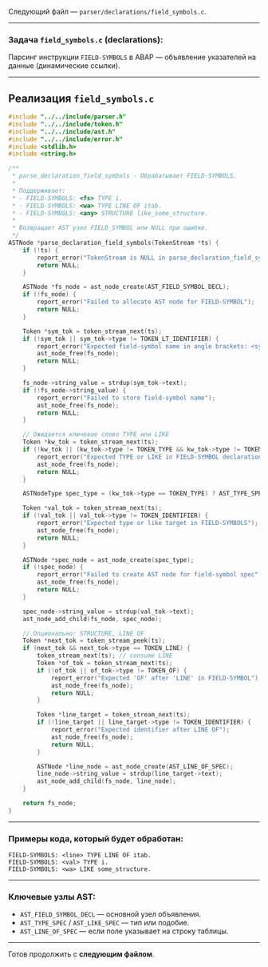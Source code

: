Следующий файл — `parser/declarations/field_symbols.c`.

---

### Задача `field_symbols.c` (declarations):

Парсинг инструкции `FIELD-SYMBOLS` в ABAP — объявление указателей на данные (динамические ссылки).

---

## Реализация `field_symbols.c`

```c
#include "../../include/parser.h"
#include "../../include/token.h"
#include "../../include/ast.h"
#include "../../include/error.h"
#include <stdlib.h>
#include <string.h>

/**
 * parse_declaration_field_symbols - Обрабатывает FIELD-SYMBOLS.
 *
 * Поддерживает:
 * - FIELD-SYMBOLS: <fs> TYPE i.
 * - FIELD-SYMBOLS: <wa> TYPE LINE OF itab.
 * - FIELD-SYMBOLS: <any> STRUCTURE like_some_structure.
 *
 * Возвращает AST узел FIELD_SYMBOL или NULL при ошибке.
 */
ASTNode *parse_declaration_field_symbols(TokenStream *ts) {
    if (!ts) {
        report_error("TokenStream is NULL in parse_declaration_field_symbols");
        return NULL;
    }

    ASTNode *fs_node = ast_node_create(AST_FIELD_SYMBOL_DECL);
    if (!fs_node) {
        report_error("Failed to allocate AST node for FIELD-SYMBOL");
        return NULL;
    }

    Token *sym_tok = token_stream_next(ts);
    if (!sym_tok || sym_tok->type != TOKEN_LT_IDENTIFIER) {
        report_error("Expected field-symbol name in angle brackets: <symbol>");
        ast_node_free(fs_node);
        return NULL;
    }

    fs_node->string_value = strdup(sym_tok->text);
    if (!fs_node->string_value) {
        report_error("Failed to store field-symbol name");
        ast_node_free(fs_node);
        return NULL;
    }

    // Ожидается ключевое слово TYPE или LIKE
    Token *kw_tok = token_stream_next(ts);
    if (!kw_tok || (kw_tok->type != TOKEN_TYPE && kw_tok->type != TOKEN_LIKE)) {
        report_error("Expected TYPE or LIKE in FIELD-SYMBOL declaration");
        ast_node_free(fs_node);
        return NULL;
    }

    ASTNodeType spec_type = (kw_tok->type == TOKEN_TYPE) ? AST_TYPE_SPEC : AST_LIKE_SPEC;

    Token *val_tok = token_stream_next(ts);
    if (!val_tok || val_tok->type != TOKEN_IDENTIFIER) {
        report_error("Expected type or like target in FIELD-SYMBOLS");
        ast_node_free(fs_node);
        return NULL;
    }

    ASTNode *spec_node = ast_node_create(spec_type);
    if (!spec_node) {
        report_error("Failed to create AST node for field-symbol spec");
        ast_node_free(fs_node);
        return NULL;
    }

    spec_node->string_value = strdup(val_tok->text);
    ast_node_add_child(fs_node, spec_node);

    // Опционально: STRUCTURE, LINE OF
    Token *next_tok = token_stream_peek(ts);
    if (next_tok && next_tok->type == TOKEN_LINE) {
        token_stream_next(ts); // consume LINE
        Token *of_tok = token_stream_next(ts);
        if (!of_tok || of_tok->type != TOKEN_OF) {
            report_error("Expected 'OF' after 'LINE' in FIELD-SYMBOL");
            ast_node_free(fs_node);
            return NULL;
        }

        Token *line_target = token_stream_next(ts);
        if (!line_target || line_target->type != TOKEN_IDENTIFIER) {
            report_error("Expected identifier after LINE OF");
            ast_node_free(fs_node);
            return NULL;
        }

        ASTNode *line_node = ast_node_create(AST_LINE_OF_SPEC);
        line_node->string_value = strdup(line_target->text);
        ast_node_add_child(fs_node, line_node);
    }

    return fs_node;
}
```

---

### Примеры кода, который будет обработан:

```abap
FIELD-SYMBOLS: <line> TYPE LINE OF itab.
FIELD-SYMBOLS: <val> TYPE i.
FIELD-SYMBOLS: <wa> LIKE some_structure.
```

---

### Ключевые узлы AST:

* `AST_FIELD_SYMBOL_DECL` — основной узел объявления.
* `AST_TYPE_SPEC` / `AST_LIKE_SPEC` — тип или подобие.
* `AST_LINE_OF_SPEC` — если поле указывает на строку таблицы.

---

Готов продолжить с **следующим файлом**.
